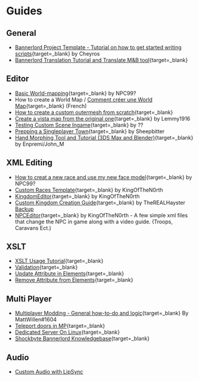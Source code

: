 # Guides

## General

* [Bannerlord Project Template - Tutorial on how to get started writing scripts](https://www.nexusmods.com/mountandblade2bannerlord/mods/5594){target=_blank} by Cheyros
* [Bannerlord Translation Tutorial and Translate M&B tool](https://forums.taleworlds.com/index.php?threads/tutorial-translation-bannerlord-translation-tutorial-and-translate-m-b-tool.453464/){target=_blank}


## Editor

* [Basic World-mapping](https://docs.google.com/document/d/1npGJ9p1ySdu2RDU19P_2aE-OCsKWie_G02vcws36UIs/edit){target=_blank} by NPC99?
* How to create a World Map / [Comment créer une World Map](https://docs.google.com/document/d/1vagBrp22ctZs4nFdPNdPCdGnMXvAJLhW2-Eitcq0AyA/edit){target=_blank} (French)
* [How to create a custom outermesh from scratch](https://discordapp.com/channels/411286129317249035/761302555308720148/1041424612958945300){target=_blank}
* [Create a vista map from the original one](https://docs.google.com/document/d/10U3aXe3r8S7V1TYdl0ioWI-2Lv6hu22QMsjTISeoVbc/edit){target=_blank} by Lemmy1916
* [Testing Custom Scene Ingame](https://docs.google.com/document/d/1Rwsd9pdv5QA5s3K4oOuJX16_K9A5NaoWh0p78IcUi1w/edit){target=_blank} by ??
* [Prepping a Singleplayer Town](https://docs.google.com/document/d/1aLo0vrdXvKbnanfaGBzyehZ9xZxxAQ7_fFCkBI3I3Og/edit?pli=1){target=_blank} by Sheepbitter
* [Hand Morphing Tool and Tutorial (3DS Max and Blender)](https://forums.taleworlds.com/index.php?threads/hand-morphing-tool-and-tutorial-3ds-max-and-blender.444631/){target=_blank} by Enpremi/John_M

## XML Editing

* [How to creat a new race and use my new face model](https://forums.taleworlds.com/index.php?threads/how-to-creat-a-new-race-and-use-my-new-face-model.455092/#post-9837517){target=_blank} by NPC99?
* [Custom Races Template](https://www.nexusmods.com/mountandblade2bannerlord/mods/4099){target=_blank} by KingOfTheN0rth
* [KingdomEditor](https://www.nexusmods.com/mountandblade2bannerlord/mods/5687){target=_blank} by KingOfTheN0rth
* [Custom Kingdom Creation Guide](https://www.nexusmods.com/mountandblade2bannerlord/mods/3185){target=_blank} by TheREALHayster [Backup](https://drive.google.com/file/d/1ZcaMPq4TJcimiF80m5cBXWmxj28nDmuF/view?usp=drive_link)
* [NPCEditor](https://www.nexusmods.com/mountandblade2bannerlord/mods/5705){target=_blank} by KingOfTheN0rth - A few simple xml files that change the NPC in game along with a video guide. (Troops, Caravans Ect.)

## XSLT

* [XSLT Usage Tutorial](https://moddocs.bannerlord.com/bestpractices/xslt_usage_tutorial/){target=_blank}
* [Validation](https://www.freeformatter.com/xsl-transformer.html){target=_blank}
* [Update Attribute in Elements](https://gist.github.com/cpburnz/e11fa0b792e81ee071d443b64e06516f){target=_blank}
* [Remove Attribute from Elements](https://gist.github.com/cpburnz/6cc05c4a0ea4d66e875ccbebbd6eda4a){target=_blank}

## Multi Player

* [Multiplayer Modding - General how-to-do and logic](https://docs.google.com/document/d/1567x5sEEMfr617bll68BBzN0Fhh4HC6LPeHs1-W58zg/edit#heading=h.qjtsjkh8ca2c){target=_blank} By MattWillen#1604
* [Teleport doors in MP](https://discord.com/channels/411286129317249035/1025408210628251759/1073025467008962581){target=_blank}
* [Dedicated Server On Linux](https://forums.taleworlds.com/index.php?threads/guide-dedicated-server-on-linux.454799/){target=_blank}
* [Shockbyte Bannerlord Knowledgebase](https://shockbyte.com/billing/knowledgebase/56/Mount-and-Blade-2-Bannerlord){target=_blank}

## Audio

* [Custom Audio with LipSync](/guides/custom_audio_with_lipsync)
